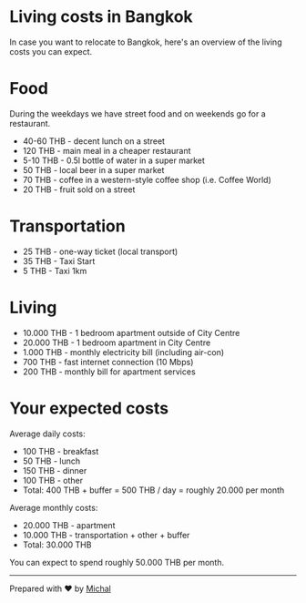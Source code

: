# Living costs in Bangkok

In case you want to relocate to Bangkok, here's an overview of the living costs you can expect.

# Food

During the weekdays we have street food and on weekends go for a restaurant.

* 40-60 THB - decent lunch on a street
* 120 THB - main meal in a cheaper restaurant
* 5-10 THB - 0.5l bottle of water in a super market
* 50 THB - local beer in a super market
* 70 THB - coffee in a western-style coffee shop (i.e. Coffee World)
* 20 THB - fruit sold on a street

# Transportation

* 25 THB - one-way ticket (local transport)
* 35 THB - Taxi Start
* 5 THB - Taxi 1km

# Living 

* 10.000 THB - 1 bedroom apartment outside of City Centre
* 20.000 THB - 1 bedroom apartment in City Centre
* 1.000 THB - monthly electricity bill (including air-con)
* 700 THB - fast internet connection (10 Mbps)
* 200 THB - monthly bill for apartment services


# Your expected costs

Average daily costs:

* 100 THB - breakfast
* 50 THB - lunch
* 150 THB - dinner
* 100 THB - other
* Total: 400 THB + buffer = 500 THB / day = roughly 20.000 per month

Average monthly costs:

* 20.000 THB - apartment
* 10.000 THB - transportation + other + buffer
* Total: 30.000 THB

You can expect to spend roughly 50.000 THB per month.

---

Prepared with ♥ by [Michal](mailto:michal.juhas@hotelquickly.com)
